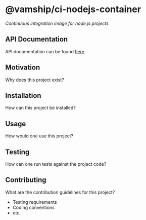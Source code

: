 # @vamship/ci-nodejs-container

_Continuous integration image for node.js projects_

## API Documentation

API documentation can be found [here](https://github.com/vamship/ci-nodejs-container/).

## Motivation

Why does this project exist?

## Installation

How can this project be installed?

## Usage

How would one use this project?

## Testing

How can one run tests against the project code?

## Contributing

What are the contribution guidelines for this project?

-   Testing requirements
-   Coding conventions
-   etc.
